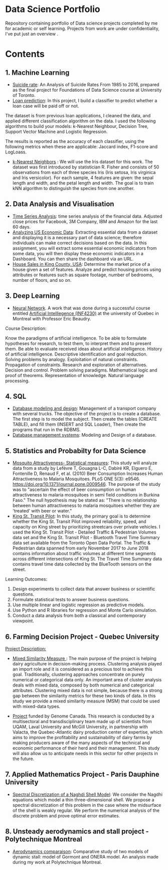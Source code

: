 # Data Science Portfolio



Repository containing portfolio of Data science projects completed by me for academic or self learning. Projects from work are under confidentiality, I've put just an overview .



# Contents
##  1. Machine Learning

* [Suicide rate](https://github.com/lounissi1/Portfolio/blob/main/suicide_rates/suicide_rate_investigation.ipynb): An Analysis of Suicide Rates From 1985 to 2016,
prepared as the final project for Foundations of Data Science course at University of Toronto.
* [Loan prediction](https://github.com/lounissi1/Portfolio/blob/main/Loan-classification/ML-Loan-classification.ipynb): In this project, I build a classifier to predict whether a loan case will be paid off or not.

The dataset is from previous loan applications, I cleaned the data, and applied different classification algorithm on the data. I used the following algorithms to build your models: k-Nearest Neighbour, Decision Tree, Support Vector Machine and Logistic Regression.

The results is reported as the accuracy of each classifier, using the following metrics when these are applicable: Jaccard index, F1-score and LogLoass.

- [k-Nearest Neighbors](https://github.com/lounissi1/Portfolio/blob/main/k-Nearest%20Neighbors/k-Nearest%20Neighbors.ipynb) : We will use the Iris dataset for this work. The dataset was first introduced by statistician R. Fisher and consists of 50 observations from each of three species Iris (Iris setosa, Iris virginica and Iris versicolor). For each sample, 4 features are given: the sepal length and width, and the petal length and width. The goal is to train kNN algorithm to distinguish the species from one another.

## 2. Data Analysis and Visualisation
 * [Time Series Analysis](https://github.com/lounissi1/Portfolio/blob/main/Time%20Series%20Analysis/Time%20Series%20Analysis.ipynb): time series analysis of the financial data. Adjusted close prices for Facebook, 3M Company, IBM and Amazon for the last 60 days.
 * [Analyzing US Economic Data](https://github.com/lounissi1/Portfolio/blob/main/US%20Economic%20Data/US%20Economic%20Data.ipynb): Extracting essential data from a dataset and displaying it is a necessary part of data science; therefore individuals can make correct decisions based on the data. In this assignment, you will extract some essential economic indicators from some data, you will then display these economic indicators in a Dashboard. You can then share the dashboard via an URL.
 * [House Sales in King County, USA](https://github.com/lounissi1/Portfolio/blob/main/House%20Sales/House_sales_code.ipynb): Determine the market price of a house given a set of features. Analyze and predict housing prices using attributes or features such as square footage, number of bedrooms, number of floors, and so on.

## 3. Deep Learning

* [Neural Network](https://github.com/lounissi1/Portfolio/blob/main/NeuralNetwork/NeuralNetwork.py). A work that was done during a successful course entitled [Artificial Intelllegence (INF4230)](http://ericbeaudry.uqam.ca/INF4230/) at the university of Quebec in Montreal with Professor Eric Beaudry. 

Course Description:

Know the paradigms of artificial intelligence. To be able to formulate hypotheses for research, to test them, to interpret them and to present them. Be able to evaluate received ideas about artificial intelligence. History of artificial intelligence. Descriptive identification and goal reduction. Solving problems by analogy. Exploitation of natural constraints. Propagation of constraints. Research and exploration of alternatives. Decision and control. Problem solving paradigms. Mathematical logic and proof of theorems. Representation of knowledge. Natural language processing.

## 4. SQL
* [Database modeling and design](https://github.com/lounissi1/Portfolio/blob/main/Database%20modeling%20and%20design/01_schema.sql): Management of a transport company with several trucks. The objective of the project is to create a database. The first step is to model the subject. Then create the tables (CREATE TABLE), and fill them (INSERT and SQL Loader), Then create the programs that run in the RDBMS.
* [Database management systems](https://github.com/lounissi1/Portfolio/blob/main/Database%20project/00_modele.pdf.pdf): Modeling and Design of a database.

## 5. Statistics and Probabilty for Data Science
* [Mosquito Attractiveness- Statistical measures](https://github.com/lounissi1/Portfolio/blob/main/Statistics%20for%20Data%20Science/Mosquito%20Attractiveness.ipynb): This study will analyze data from a study by Lefèvre T, Gouagna L-C, Dabiré KR, Elguero E, Fontenille D, Renaud F, et al. (2010) Beer Consumption Increases Human Attractiveness to Malaria Mosquitoes. PLoS ONE 5(3): e9546. https://doi.org/10.1371/journal.pone.0009546. The purpose of the study was to "ascertain the effect of beer consumption on human attractiveness to malaria mosquitoes in semi field conditions in Burkina Faso." The null hypothesis may be stated as:
"There is no relationship between human attractiveness to malaria mosquitoes whether they are 'treated' with beer or water."
* [King St. Transit Pilot](): In this study, the primary goal is to determine whether the King St. Transit Pilot improved reliability, speed, and capacity on King street by prioritizing streetcars over private vehicles. I used the King St. Transit Pilot - Detailed Traffic & Pedestrian Volumes data set and the  King St. Transit Pilot - Bluetooth Travel Time Summary data set available from the Toronto Open Data Portal. The Traffic & Pedestrian data spanned from early November 2017 to June 2018 contains information about traffic volumes at different time segments across different intersections of King St. The Travel Time Summary data contains travel time data collected by the BlueTooth sensors on the street. 

Learning Outcomes:
1. Design experiments to collect data that answer business or scientific questions.
2. Formulate statistical tests to answer business questions.
3. Use multiple linear and logistic regression as predictive models.
4. Use Python and R libraries for regression and Monte Carlo simulation.
5. Conduct a data analysis from both a classical and contemporary viewpoint.
## 6. Farming Decision Project - Quebec University

[Project Description:](https://www.genomecanada.ca/en/bioinformatics-and-artificial-intelligence-leverage-predictive-models-dairy-production)

* [Mixed Similarity Measure ](https://github.com/lounissi1/Portfolio/blob/main/Farming%20Decision%20Project/Lactanet_project_report.pdf): The main purpose of the project is helping dairy agriculture in decision-making process. Clustering analysis played an import role and it is considered as a precious tool to achieve this goal.  Traditionally, clustering approaches concentrate on purely numerical or categorical data only.  An important area of cluster analysis deals with mixed data, composed by both numerical and categorical attributes. Clustering mixed data is not simple, because there is a strong gap between the similarity metrics for these two kinds of data.  In this study we provide a mixed similarity measure (MSM) that could be used with mixed-data types.

* [Project](https://www.actualites.uqam.ca/2019/subvention-de-plus-de-1-M-de-genome-canada) funded by Genome Canada. This research is conducted by a multisectoral and transdisciplinary team made up of scientists from UQAM, Laval University and McGill University, in partnership with Valacta, the Quebec-Atlantic dairy production center of expertise, which aims to improve the profitability and sustainability of dairy farms by making producers aware of the many aspects of the technical and economic performance of their herd and their management. This study will also allow us to anticipate needs in this sector for other projects in the future.

## 7. Applied Mathematics Project - Paris Dauphine University
  * [Spectral Discretization of a Naghdi Shell Model](https://github.com/lounissi1/Portfolio/blob/main/Applied%20Math/spectral_descretization.pdf): We consider the Nagdhi equations which model a thin three-dimensional shell. We propose a spectral discretization of this problem in the case where the midsurface of the shell is weakly regular. We perform the numerical analysis of the discrete problem and prove optimal error estimates.
  
## 8. Unsteady aerodynamics and stall project - Polytechnique Montreal
* [Aerodynamics comparaison](https://github.com/lounissi1/Portfolio/blob/main/Unsteady%20aerodynamics/Aerodynamic-PolyMtl.pdf): Comparative study of two models of
dynamic stall: model of Gormont and ONERA model. An analysis made during my work at Polytechnique Montreal.


